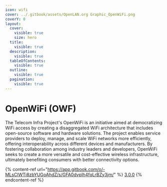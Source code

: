 ```yaml
---
icon: wifi
cover: ../.gitbook/assets/OpenLAN.org Graphic_OpenWiFi.png
coverY: 0
layout:
  cover:
    visible: true
    size: hero
  title:
    visible: true
  description:
    visible: true
  tableOfContents:
    visible: true
  outline:
    visible: true
  pagination:
    visible: true
---
```


# OpenWiFi (OWF)

The Telecom Infra Project's OpenWiFi is an initiative aimed at democratizing WiFi access by creating a disaggregated WiFi architecture that includes open-source software and hardware solutions. The project enables service providers to deploy, manage, and scale WiFi networks more efficiently, offering interoperability across different devices and manufacturers. By fostering collaboration among industry leaders and developers, OpenWiFi seeks to create a more versatile and cost-effective wireless infrastructure, ultimately benefiting consumers with better connectivity options.

{% content-ref url="https://app.gitbook.com/o/-MLsCIWTi8zbYUGoAhdZ/s/GFA0dvpIh4fqLrBZy3jm/" %}
[3.0.0](https://app.gitbook.com/o/-MLsCIWTi8zbYUGoAhdZ/s/GFA0dvpIh4fqLrBZy3jm/)
{% endcontent-ref %}
